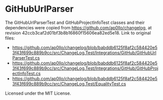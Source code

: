 # GitHubUrlParser

The GitHubUrlParserTest and GitHubProjectInfoTest classes and their dependencies were copied from https://github.com/ap0llo/changelog, at revision 42ccb3caf2d01bf3b8b16860f15606ea82ed5e18.
Link to original files:

- https://github.com/ap0llo/changelog/blob/babddb6125f8af2c584420e53f43f699c889b9cc/src/ChangeLog.Test/Integrations/GitHub/GitHubUrlParserTest.cs
- https://github.com/ap0llo/changelog/blob/babddb6125f8af2c584420e53f43f699c889b9cc/src/ChangeLog.Test/Integrations/GitHub/GitHubProjectInfoTest.cs
- https://github.com/ap0llo/changelog/blob/babddb6125f8af2c584420e53f43f699c889b9cc/src/ChangeLog.Test/EqualityTest.cs

Licensed under the MIT License.